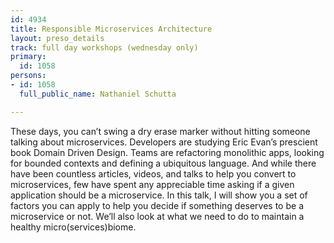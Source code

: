 ```yaml
---
id: 4934
title: Responsible Microservices Architecture
layout: preso_details
track: full day workshops (wednesday only)
primary:
  id: 1058
persons:
- id: 1058
  full_public_name: Nathaniel Schutta

---
```

These days, you can’t swing a dry erase marker without hitting someone talking about microservices. Developers are studying Eric Evan’s prescient book Domain Driven Design. Teams are refactoring monolithic apps, looking for bounded contexts and defining a ubiquitous language. And while there have been countless articles, videos, and talks to help you convert to microservices, few have spent any appreciable time asking if a given application should be a microservice. In this talk, I will show you a set of factors you can apply to help you decide if something deserves to be a microservice or not. We’ll also look at what we need to do to maintain a healthy micro(services)biome.
